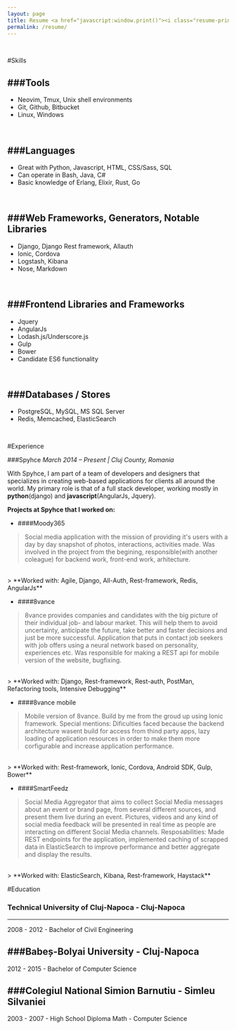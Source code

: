 ```yaml
---
layout: page
title: Resume <a href="javascript:window.print()"><i class="resume-print icon-print"></i></a>
permalink: /resume/
---
```


<br/>

#Skills

###Tools
--------

- Neovim, Tmux, Unix shell environments
- Git, Github, Bitbucket
- Linux, Windows

<br/>

###Languages
------------

- Great with Python, Javascript, HTML, CSS/Sass, SQL
- Can operate in Bash, Java, C#
- Basic knowledge of Erlang, Elixir, Rust, Go

<br/>

###Web Frameworks, Generators, Notable Libraries
------------

- Django, Django Rest framework, Allauth
- Ionic, Cordova
- Logstash, Kibana
- Nose, Markdown

<br/>

###Frontend Libraries and Frameworks
------------------------------------
- Jquery
- AngularJs
- Lodash.js/Underscore.js
- Gulp
- Bower
- Candidate ES6 functionality

<br/>

###Databases / Stores
------------------------------------
- PostgreSQL, MySQL, MS SQL Server
- Redis, Memcached, ElasticSearch

<br/>

#Experience

###Spyhce
*March 2014 – Present | Cluj County, Romania*

With Spyhce, I am part of a team of developers and designers that specializes in
creating web-based applications for clients all around the world.
My primary role is that of a full stack developer, working mostly in **python**(django)
and **javascript**(AngularJs, Jquery).
<br/>

**Projects at Spyhce that I worked on:**

* ####Moody365
> Social media application with the mission of providing it's users with a day
> by day snapshot of photos, interactions, activities made.
> Was involved in the project from the begining, responsible(with another coleague)
> for backend work, front-end work, arhitecture.
<br/>
> **Worked with: Agile, Django, All-Auth, Rest-framework, Redis, AngularJs**

* ####8vance
> 8vance provides companies and candidates with the big picture of their
> individual job- and labour market. This will help them to avoid uncertainty,
> anticipate the future, take better and faster decisions and just be more
> successful.
> Application that puts in contact job seekers with job offers using a neural
> network based on personality, experiences etc.
> Was responsible for making a REST api for mobile version of the website, bugfixing.
<br/>
> **Worked with: Django, Rest-framework, Rest-auth, PostMan, Refactoring tools, Intensive Debugging**

* ####8vance mobile
> Mobile version of 8vance.
> Build by me from the groud up using Ionic framework.
> Special mentions: Dificulties faced because the backend architecture wasent
> build for access from thind party apps, lazy loading of application resources
> in order to make them more corfigurable and increase application performance.
<br/>
> **Worked with: Rest-framework, Ionic, Cordova, Android SDK, Gulp, Bower**

* ####SmartFeedz
> Social Media Aggregator that aims to collect Social Media messages about
> an event or brand page, from several different sources, and present them live
> during an event. Pictures, videos and any kind of social media feedback will
> be presented in real time as people are interacting on different Social Media
> channels.
> Resposabilities: Made REST endpoints for the application, implemented caching
> of scrapped data in ElasticSearch to improve performance and better aggregate and
> display the results.
<br/>
> **Worked with: ElasticSearch, Kibana, Rest-framework, Haystack**

#Education

### Technical University of Cluj-Napoca - Cluj-Napoca
--------------------------

2008 - 2012 - Bachelor of Civil Engineering

###Babeș-Bolyai University - Cluj-Napoca
--------------------------

2012 - 2015 - Bachelor of Computer Science

###Colegiul National Simion Barnutiu - Simleu Silvaniei
--------------------------

2003 - 2007 - High School Diploma Math - Computer Science
